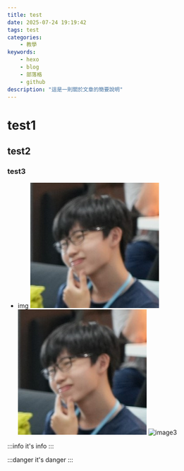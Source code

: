 ```yaml
---
title: test
date: 2025-07-24 19:19:42
tags: test
categories:
    - 教學
keywords:
    - hexo
    - blog
    - 部落格
    - github
description: "這是一則關於文章的簡要說明"
---
```


# test1

## test2

### test3

-   img
    ![image1](./test/frostbean_thinking.jpg)
    ![image2](test/frostbean_thinking.jpg)
    ![image3](frostbean_thinking.jpg)
    <!-- ![image2](frostbean_thinking.jpg) -->

:::info
it's info
:::

:::danger
it's danger
:::
